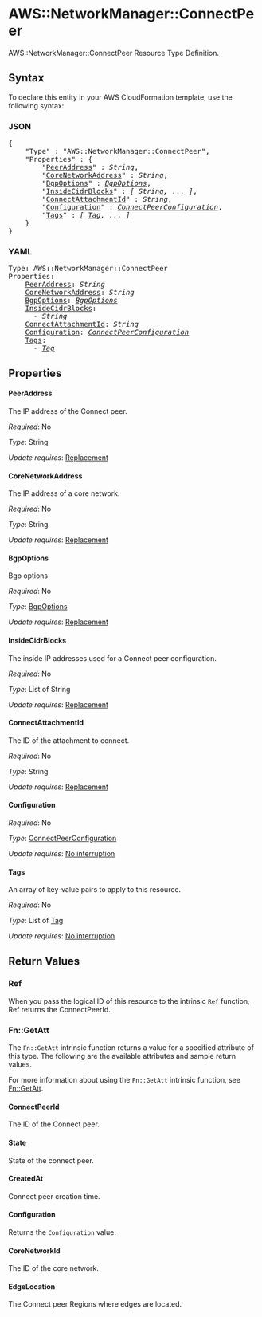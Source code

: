 # AWS::NetworkManager::ConnectPeer

AWS::NetworkManager::ConnectPeer Resource Type Definition.

## Syntax

To declare this entity in your AWS CloudFormation template, use the following syntax:

### JSON

<pre>
{
    "Type" : "AWS::NetworkManager::ConnectPeer",
    "Properties" : {
        "<a href="#peeraddress" title="PeerAddress">PeerAddress</a>" : <i>String</i>,
        "<a href="#corenetworkaddress" title="CoreNetworkAddress">CoreNetworkAddress</a>" : <i>String</i>,
        "<a href="#bgpoptions" title="BgpOptions">BgpOptions</a>" : <i><a href="bgpoptions.md">BgpOptions</a></i>,
        "<a href="#insidecidrblocks" title="InsideCidrBlocks">InsideCidrBlocks</a>" : <i>[ String, ... ]</i>,
        "<a href="#connectattachmentid" title="ConnectAttachmentId">ConnectAttachmentId</a>" : <i>String</i>,
        "<a href="#configuration" title="Configuration">Configuration</a>" : <i><a href="connectpeerconfiguration.md">ConnectPeerConfiguration</a></i>,
        "<a href="#tags" title="Tags">Tags</a>" : <i>[ <a href="tag.md">Tag</a>, ... ]</i>
    }
}
</pre>

### YAML

<pre>
Type: AWS::NetworkManager::ConnectPeer
Properties:
    <a href="#peeraddress" title="PeerAddress">PeerAddress</a>: <i>String</i>
    <a href="#corenetworkaddress" title="CoreNetworkAddress">CoreNetworkAddress</a>: <i>String</i>
    <a href="#bgpoptions" title="BgpOptions">BgpOptions</a>: <i><a href="bgpoptions.md">BgpOptions</a></i>
    <a href="#insidecidrblocks" title="InsideCidrBlocks">InsideCidrBlocks</a>: <i>
      - String</i>
    <a href="#connectattachmentid" title="ConnectAttachmentId">ConnectAttachmentId</a>: <i>String</i>
    <a href="#configuration" title="Configuration">Configuration</a>: <i><a href="connectpeerconfiguration.md">ConnectPeerConfiguration</a></i>
    <a href="#tags" title="Tags">Tags</a>: <i>
      - <a href="tag.md">Tag</a></i>
</pre>

## Properties

#### PeerAddress

The IP address of the Connect peer.

_Required_: No

_Type_: String

_Update requires_: [Replacement](https://docs.aws.amazon.com/AWSCloudFormation/latest/UserGuide/using-cfn-updating-stacks-update-behaviors.html#update-replacement)

#### CoreNetworkAddress

The IP address of a core network.

_Required_: No

_Type_: String

_Update requires_: [Replacement](https://docs.aws.amazon.com/AWSCloudFormation/latest/UserGuide/using-cfn-updating-stacks-update-behaviors.html#update-replacement)

#### BgpOptions

Bgp options

_Required_: No

_Type_: <a href="bgpoptions.md">BgpOptions</a>

_Update requires_: [Replacement](https://docs.aws.amazon.com/AWSCloudFormation/latest/UserGuide/using-cfn-updating-stacks-update-behaviors.html#update-replacement)

#### InsideCidrBlocks

The inside IP addresses used for a Connect peer configuration.

_Required_: No

_Type_: List of String

_Update requires_: [Replacement](https://docs.aws.amazon.com/AWSCloudFormation/latest/UserGuide/using-cfn-updating-stacks-update-behaviors.html#update-replacement)

#### ConnectAttachmentId

The ID of the attachment to connect.

_Required_: No

_Type_: String

_Update requires_: [Replacement](https://docs.aws.amazon.com/AWSCloudFormation/latest/UserGuide/using-cfn-updating-stacks-update-behaviors.html#update-replacement)

#### Configuration

_Required_: No

_Type_: <a href="connectpeerconfiguration.md">ConnectPeerConfiguration</a>

_Update requires_: [No interruption](https://docs.aws.amazon.com/AWSCloudFormation/latest/UserGuide/using-cfn-updating-stacks-update-behaviors.html#update-no-interrupt)

#### Tags

An array of key-value pairs to apply to this resource.

_Required_: No

_Type_: List of <a href="tag.md">Tag</a>

_Update requires_: [No interruption](https://docs.aws.amazon.com/AWSCloudFormation/latest/UserGuide/using-cfn-updating-stacks-update-behaviors.html#update-no-interrupt)

## Return Values

### Ref

When you pass the logical ID of this resource to the intrinsic `Ref` function, Ref returns the ConnectPeerId.

### Fn::GetAtt

The `Fn::GetAtt` intrinsic function returns a value for a specified attribute of this type. The following are the available attributes and sample return values.

For more information about using the `Fn::GetAtt` intrinsic function, see [Fn::GetAtt](https://docs.aws.amazon.com/AWSCloudFormation/latest/UserGuide/intrinsic-function-reference-getatt.html).

#### ConnectPeerId

The ID of the Connect peer.

#### State

State of the connect peer.

#### CreatedAt

Connect peer creation time.

#### Configuration

Returns the <code>Configuration</code> value.

#### CoreNetworkId

The ID of the core network.

#### EdgeLocation

The Connect peer Regions where edges are located.
